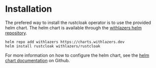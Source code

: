 # Installation

The prefered way to install the rustcloak operator is to use the provided helm chart. The helm chart is available through the [withlazers helm repository][1].

```shell
helm repo add withlazers https://charts.withlazers.dev
helm install rustcloak withlazers/rustcloak
```

For more information on how to configure the helm chart, see the [helm chart documentation][2] on Github.

[1]: https://charts.withlazers.dev
[2]: https://github.com/DenktMit-eG/rustcloak-operator/tree/main/charts/rustcloak-operator
